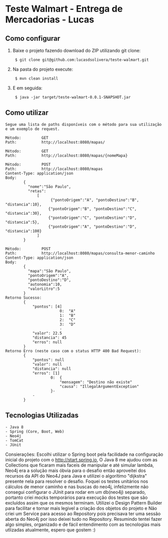 # Teste Walmart - Entrega de Mercadorias - Lucas


## Como configurar

1. Baixe o projeto fazendo download do ZIP utilizando git clone:

        $ git clone git@github.com:lucasdsolivera/teste-walmart.git
        
2. Na pasta do projeto execute:
		 
		$ mvn clean install
		
3. E em seguida:       
	
		$ java -jar target/teste-walmart-0.0.1-SNAPSHOT.jar


## Como utilizar
	Segue uma lista de paths disponíveis com o método para sua utilização e um exemplo de request.

	Método: 		GET
	Path: 			http://localhost:8080/mapas/

	Método: 		GET
	Path: 			http://localhost:8080/mapas/{nomeMapa}
	
	Método: 		POST
	Path: 			http://localhost:8080/mapas
	Content-Type: application/json
	Body:
			{
			  "nome":"São Paulo",
			  "retas":
				  [
				  		{"pontoOrigem":"A", "pontoDestino":"B", "distancia":10},
				       {"pontoOrigem":"B", "pontoDestino":"C", "distancia":30},
				       {"pontoOrigem":"C", "pontoDestino":"D", "distancia":5},
				       {"pontoOrigem":"A", "pontoDestino":"D", "distancia":100}
				  ]
			}
	
	Método:			POST
	Path:			http://localhost:8080/mapas/consulta-menor-caminho
	Content-Type: application/json
	Body:
			{
			  "mapa":"São Paulo",
			  "pontoOrigem":"A",
			  "pontoDestino":"D",
			  "autonomia":10,
			  "valorLitro":5
			}
	Retorno Sucesso:
			{
				"pontos": [4]
							0:  "A"
							1:  "B"
							2:  "C"
							3:  "D"
							-
				"valor": 22.5
				"distancia": 45
				"erros": null
			}		
	Retorno Erro (neste caso com o status HTTP 400 Bad Request):
			{
				"pontos": null
				"valor": null
				"distancia": null
				"erros": [1]
						0:  {
							"mensagem": "Destino não existe"
							"causa": "IllegalArgumentException"
						}-
				-
			}			
	
## Tecnologias Utilizadas
	- Java 8
	- Spring (Core, Boot, Web)
	- Neo4j
	- TomCat
	- JUnit
	
Consierações: Escolhi utilizar o Spring boot pela facilidade na configuração inicial do projeto com o http://start.spring.io, O Java 8 me ajudou com as Collections que ficaram mais faceis de manipular e até simular lambda, Neo4j era a solução mais óbvia para o desafio então aproveitei dos recursos da API do Neo4J para Java e utilizei o algorítimo "dijkstra" presente nela para resolver o desafio. Foquei os testes unitários nos cálculos de menor caminho e nas buscas do neo4j, infelizmente não consegui configurar o JUnit para rodar em um db(neo4j) separado, portanto criei mocks temporários para execução dos testes que são excluídos assim que os mesmos terminam. Utilizei o Design Pattern Builder para facilitar e tornar mais legivel a criação dos objetos do projeto e Não criei um Service para acesso ao Repository pois precisava ter uma sessão aberta do Neo4j por isso deixei tudo no Repository. Resumindo tentei fazer algo simples, organizado e de fácil entendimento com as tecnologias mais utlizadas atualmente, espero que gostem :)	